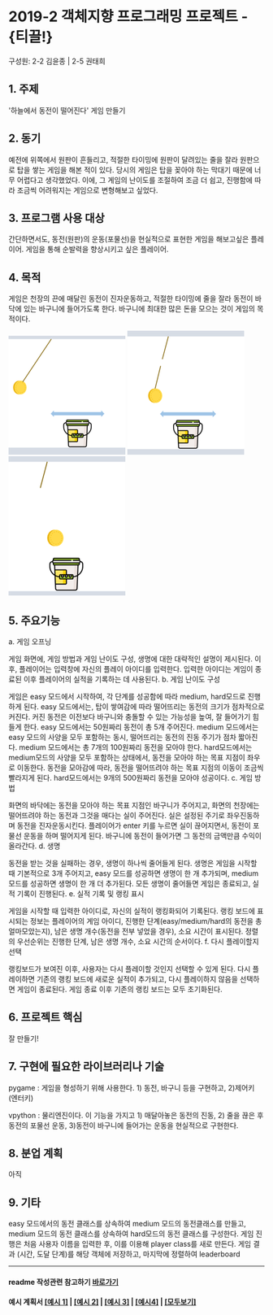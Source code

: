 # 2019-2 객체지향 프로그래밍 프로젝트 - **{티끌!}**
구성원: 2-2 김윤종 | 2-5 권태희

## 1. 주제
'하늘에서 동전이 떨어진다' 게임 만들기

## 2. 동기

예전에 위쪽에서 원판이 흔들리고, 적절한 타이밍에 원판이 달려있는 줄을 잘라 원판으로 탑을 쌓는 게임을 해본 적이 있다. 당시의 게임은 탑을 꽂아야 하는 막대기 때문에 너무 어렵다고 생각했었다. 이에, 그 게임의 난이도를 조절하여 조금 더 쉽고, 진행함에 따라 조금씩 어려워지는 게임으로 변형해보고 싶었다.

## 3. 프로그램 사용 대상

간단하면서도, 동전(원판)의 운동(포물선)을 현실적으로 표현한 게임을 해보고싶은 플레이어. 
게임을 통해 순발력을 향상시키고 싶은 플레이어.

## 4. 목적

게임은 천장의 끈에 매달린 동전이 진자운동하고, 적절한 타이밍에 줄을 잘라 동전이 바닥에 있는 바구니에 들어가도록 한다. 바구니에 최대한 많은 돈을 모으는 것이 게임의 목적이다.

![image1](./image/image1.png)
![image2](./image/image2.png)
![image3](./image/image3.png)

## 5. 주요기능

a. 게임 오프닝

게임 화면에, 게임 방법과 게임 난이도 구성, 생명에 대한 대략적인 설명이 제시된다. 이후, 플레이어는 입력창에 자신의 플레이 아이디를 입력한다. 입력한 아이디는 게임이 종료된 이후 플레이어의 실적을 기록하는 데 사용된다.
b. 게임 난이도 구성

게임은 easy 모드에서 시작하여, 각 단계를 성공함에 따라 medium, hard모드로 진행하게 된다. easy 모드에서는, 탑이 쌓여감에 따라 떨어뜨리는 동전의 크기가 점차적으로 커진다. 커진 동전은 이전보다 바구니와 충돌할 수 있는 가능성을 높여, 잘 들어가기 힘들게 한다. easy 모드에서는 50원짜리 동전이 총 5개 주어진다. medium 모드에서는 easy 모드의 사양을 모두 포함하는 동시, 떨어뜨리는 동전의 진동 주기가 점차 짧아진다. medium 모드에서는 총 7개의 100원짜리 동전을 모아야 한다. hard모드에서는 medium모드의 사양을 모두 포함하는 상태에서, 동전을 모아야 하는 목표 지점이 좌우로 이동한다. 동전을 모아감에 따라, 동전을 떨어뜨려야 하는 목표 지점의 이동이 조금씩 빨라지게 된다. hard모드에서는 9개의 500원짜리 동전을 모아야 성공이다.
c. 게임 방법

화면의 바닥에는 동전을 모아야 하는 목표 지점인 바구니가 주어지고, 화면의 천장에는 떨어뜨려야 하는 동전과 그것을 매다는 실이 주어진다. 실은 설정된 주기로 좌우진동하며 동전을 진자운동시킨다. 플레이어가 enter 키를 누르면 실이 끊어지면서, 동전이 포물선 운동을 하며 떨어지게 된다. 바구니에 동전이 들어가면 그 동전의 금액만큼 수익이 올라간다.
d. 생명

동전을 받는 것을 실패하는 경우, 생명이 하나씩 줄어들게 된다. 생명은 게임을 시작할 때 기본적으로 3개 주어지고, easy 모드를 성공하면 생명이 한 개 추가되며, medium 모드를 성공하면 생명이 한 개 더 추가된다. 모든 생명이 줄어들면 게임은 종료되고, 실적 기록이 진행된다.
e. 실적 기록 및 랭킹 표시

게임을 시작할 때 입력한 아이디로, 자신의 실적이 랭킹화되어 기록된다. 랭킹 보드에 표시되는 정보는 플레이어의 게임 아이디, 진행한 단계(easy/medium/hard의 동전을 총 얼마모았는지), 남은 생명 개수(동전을 전부 넣었을 경우), 소요 시간이 표시된다. 정렬의 우선순위는 진행한 단계, 남은 생명 개수, 소요 시간의 순서이다.
f. 다시 플레이할지 선택

랭킹보드가 보여진 이후, 사용자는 다시 플레이할 것인지 선택할 수 있게 된다. 다시 플레이하면 기존의 랭킹 보드에 새로운 실적이 추가되고, 다시 플레이하지 않음을 선택하면 게임이 종료된다. 게임 종료 이후 기존의 랭킹 보드는 모두 초기화된다.


## 6. 프로젝트 핵심
잘 만들기!

## 7. 구현에 필요한 라이브러리나 기술

pygame
: 게임을 형성하기 위해 사용한다. 1) 동전, 바구니 등을 구현하고, 2)제어키 (엔터키)

vpython
: 물리엔진이다. 이 기능을 가지고 1) 매달아놓은 동전의 진동, 2) 줄을 끊은 후 동전의 포물선 운동, 3)동전이 바구니에 들어가는 운동을 현실적으로 구현한다. 

## 8. **분업 계획**
아직

## 9. 기타
easy 모드에서의 동전 클래스를 상속하여 medium 모드의 동전클래스를 만들고, medium 모드의 동전 클래스를 상속하여 hard모드의 동전 클래스를 구성한다.
게임 진행은 처음 사용자 이름을 입력한 후, 이를 이용해 player class를 새로 만든다. 게임 결과 (시간, 도달 단계)를 해당 객체에 저장하고, 마지막에 정렬하여 leaderboard


<hr>

#### readme 작성관련 참고하기 [바로가기](https://heropy.blog/2017/09/30/markdown/)

#### 예시 계획서 [[예시 1]](https://docs.google.com/document/d/1hcuGhTtmiTUxuBtr3O6ffrSMahKNhEj33woE02V-84U/edit?usp=sharing) | [[예시 2]](https://docs.google.com/document/d/1FmxTZvmrroOW4uZ34Xfyyk9ejrQNx6gtsB6k7zOvHYE/edit?usp=sharing) | [[예시 3]](https://github.com/goldmango328/2018-OOP-Python-Light) | [[예시4]](https://github.com/ssy05468/2018-OOP-Python-lightbulb) | [[모두보기]](https://github.com/kadragon/oop_project_ex/network/members)
